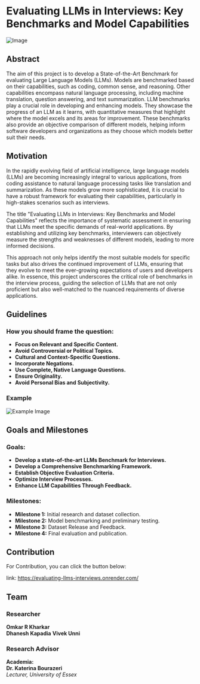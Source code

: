 # Evaluating LLMs in Interviews: Key Benchmarks and Model Capabilities
![Image](https://github.com/Omkar1634/Evaluating-LLMs-Interviews/blob/main/webapp/asset/1.png)
## Abstract

The aim of this project is to develop a State-of-the-Art Benchmark for evaluating Large Language Models (LLMs). Models are benchmarked based on their capabilities, such as coding, common sense, and reasoning. Other capabilities encompass natural language processing, including machine translation, question answering, and text summarization. LLM benchmarks play a crucial role in developing and enhancing models. They showcase the progress of an LLM as it learns, with quantitative measures that highlight where the model excels and its areas for improvement. These benchmarks also provide an objective comparison of different models, helping inform software developers and organizations as they choose which models better suit their needs.

## Motivation

In the rapidly evolving field of artificial intelligence, large language models (LLMs) are becoming increasingly integral to various applications, from coding assistance to natural language processing tasks like translation and summarization. As these models grow more sophisticated, it is crucial to have a robust framework for evaluating their capabilities, particularly in high-stakes scenarios such as interviews.

The title "Evaluating LLMs in Interviews: Key Benchmarks and Model Capabilities" reflects the importance of systematic assessment in ensuring that LLMs meet the specific demands of real-world applications. By establishing and utilizing key benchmarks, interviewers can objectively measure the strengths and weaknesses of different models, leading to more informed decisions.

This approach not only helps identify the most suitable models for specific tasks but also drives the continued improvement of LLMs, ensuring that they evolve to meet the ever-growing expectations of users and developers alike. In essence, this project underscores the critical role of benchmarks in the interview process, guiding the selection of LLMs that are not only proficient but also well-matched to the nuanced requirements of diverse applications.

## Guidelines

### How you should frame the question:

- **Focus on Relevant and Specific Content.**
- **Avoid Controversial or Political Topics.**
- **Cultural and Context-Specific Questions.**
- **Incorporate Negations.**
- **Use Complete, Native Language Questions.**
- **Ensure Originality.**
- **Avoid Personal Bias and Subjectivity.**

### Example

![Example Image](https://github.com/Omkar1634/Evaluating-LLMs-Interviews/blob/main/webapp/asset/eg.png)

## Goals and Milestones

### Goals:

- **Develop a state-of-the-art LLMs Benchmark for Interviews.**
- **Develop a Comprehensive Benchmarking Framework.**
- **Establish Objective Evaluation Criteria.**
- **Optimize Interview Processes.**
- **Enhance LLM Capabilities Through Feedback.**

### Milestones:

- **Milestone 1:** Initial research and dataset collection.
- **Milestone 2:** Model benchmarking and preliminary testing.
- **Milestone 3:** Dataset Release and Feedback.
- **Milestone 4:** Final evaluation and publication.

## Contribution

For Contribution, you can click the button below:

link: https://evaluating-llms-interviews.onrender.com/

## Team

### Researcher

**Omkar R Kharkar**  
**Dhanesh Kapadia**
**Vivek Unni**

### Research Advisor

**Academia:**  
**Dr. Katerina Bourazeri**  
_Lecturer, University of Essex_

